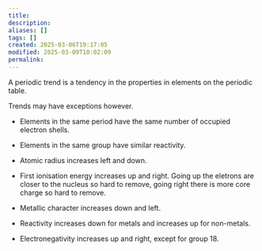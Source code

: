 ```yaml
---
title: 
description: 
aliases: []
tags: []
created: 2025-03-06T19:17:05
modified: 2025-03-09T10:02:09
permalink:
---
```


A periodic trend is a tendency in the properties in elements on the periodic table.

Trends may have exceptions however.

- Elements in the same period have the same number of occupied electron shells.
- Elements in the same group have similar reactivity.

- Atomic radius increases left and down.
- First ionisation energy increases up and right. Going up the eletrons are closer to the nucleus so hard to remove, going right there is more core charge so hard to remove.
- Metallic character increases down and left.
- Reactivity increases down for metals and increases up for non-metals.
- Electronegativity increases up and right, except for group 18.
